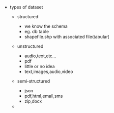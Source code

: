 - types of dataset
    - structured
        - we know the schema
        - eg. db table
        - shapefile.shp with associated file(tabular)
    - unstructured
        - audio,text,etc...
        - pdf
        - little or no idea
        - text,images,audio,video
        
    - semi-structured
        - json
        - pdf,html,email,sms
        - zip,docx
    - 